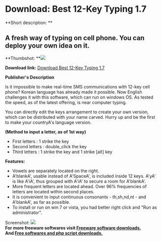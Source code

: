 # Download: Best 12-Key Typing 1.7

**Short description: **

## A fresh way of typing on cell phone. You can deploy your own idea on it.

  
**Thumbshot: **![](http://www.freewarefiles.com/screenshot/best12keytype1_md.jpg)   
  
**Download link:** [Download Best 12-Key Typing 1.7](http://freesoftwares.boysofts.com/Best-12-Key-Typing_program_57989.html)  
  

**Publisher's Description**  
  

Is it impossible to make real-time SMS communications with 12-key cell phone?
Korean language has already made it possible. Now English challenges it with
this software, which can run on windows OS. As tested the speed, as of the
latest offering, is near computer typing.

You can directly edit the keys arrangement to create your own version, which
can be distributed with your name carved. Hurry up and be the first to make
your countryA's language version.

**(Method to input a letter, as of 1st way)**

  * First letters : 1 strike the key 
  * Second letters : double_click the key 
  * Third letters : 1 strike the key and 1 strike [alt] key 

**Features:**

  * Vowels are separately located on the right. 
  * A'blankA', usable instead of A'SpaceA', is included inside 12 keys. A'yA' is like A'iA', thus grouped with A'iA' to secure a room for A'blankA'. 
  * More frequent letters are located ahead. Over 96% frequencies of letters are located within second places. 
  * It is convenient to input continuous consonants - th,sh,nd,nt - and A'blankA', as far as possible. 
* To install or run on win 7 or vista, you had better right click and "Run as administrator". 

  
  
Screenshot: ![](http://www.freewarefiles.com/screenshot/best12keytype1.jpg)  
**For more freeware softwares visit [Freeware software downloads.](http://freesoftwares.boysofts.com/)**   
**And [Free softwares and php script downloads.](http://www.boysofts.com/)**

